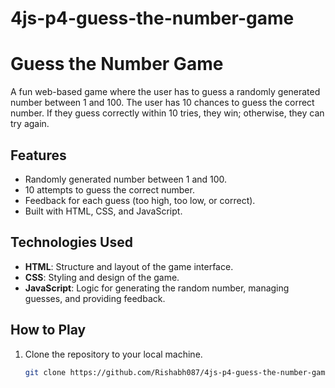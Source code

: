 # 4js-p4-guess-the-number-game

# Guess the Number Game

A fun web-based game where the user has to guess a randomly generated number between 1 and 100. The user has 10 chances to guess the correct number. If they guess correctly within 10 tries, they win; otherwise, they can try again.

## Features

- Randomly generated number between 1 and 100.
- 10 attempts to guess the correct number.
- Feedback for each guess (too high, too low, or correct).
- Built with HTML, CSS, and JavaScript.

## Technologies Used

- **HTML**: Structure and layout of the game interface.
- **CSS**: Styling and design of the game.
- **JavaScript**: Logic for generating the random number, managing guesses, and providing feedback.

## How to Play

1. Clone the repository to your local machine.
   ```bash
   git clone https://github.com/Rishabh087/4js-p4-guess-the-number-game
